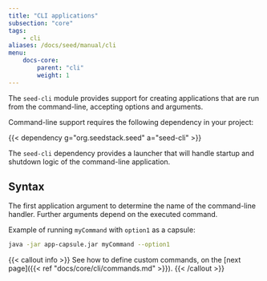 ```yaml
---
title: "CLI applications"
subsection: "core"
tags:
    - cli    
aliases: /docs/seed/manual/cli
menu:
    docs-core:
        parent: "cli"
        weight: 1
---
```


The `seed-cli` module provides support for creating applications that are run from the command-line, accepting options
and arguments. <!--more--> 

Command-line support requires the following dependency in your project:

{{< dependency g="org.seedstack.seed" a="seed-cli" >}}

The `seed-cli` dependency provides a launcher that will handle startup and shutdown logic of the command-line application.

## Syntax

The first application argument to determine the name of the command-line handler. Further arguments depend on 
the executed command.

Example of running `myCommand` with `option1` as a capsule:

```bash
java -jar app-capsule.jar myCommand --option1
```

{{< callout info >}}
See how to define custom commands, on the [next page]({{< ref "docs/core/cli/commands.md" >}}). 
{{< /callout >}}
